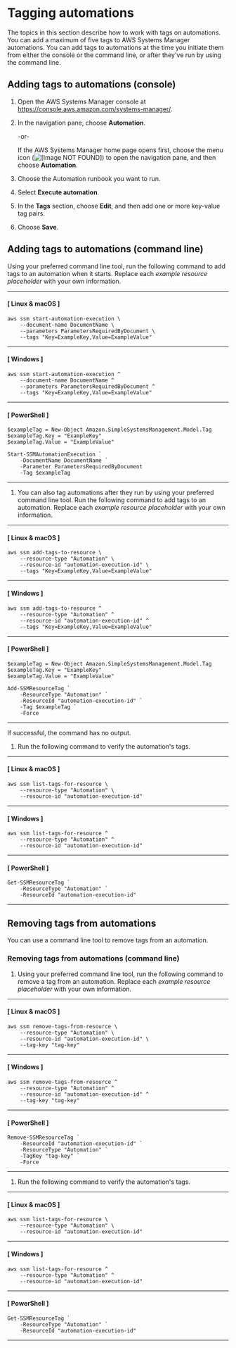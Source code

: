 # Tagging automations<a name="tagging-automations"></a>

The topics in this section describe how to work with tags on automations\. You can add a maximum of five tags to AWS Systems Manager automations\. You can add tags to automations at the time you initiate them from either the console or the command line, or after they've run by using the command line\.

## Adding tags to automations \(console\)<a name="tagging-automations-add-console"></a>

1. Open the AWS Systems Manager console at [https://console\.aws\.amazon\.com/systems\-manager/](https://console.aws.amazon.com/systems-manager/)\.

1. In the navigation pane, choose **Automation**\.

   \-or\-

   If the AWS Systems Manager home page opens first, choose the menu icon \(![\[Image NOT FOUND\]](http://docs.aws.amazon.com/systems-manager/latest/userguide/images/menu-icon-small.png)\) to open the navigation pane, and then choose **Automation**\.

1. Choose the Automation runbook you want to run\.

1. Select **Execute automation**\.

1. In the **Tags** section, choose **Edit**, and then add one or more key\-value tag pairs\.

1. Choose **Save**\.

## Adding tags to automations \(command line\)<a name="tagging-automations-add-cli"></a>

Using your preferred command line tool, run the following command to add tags to an automation when it starts\. Replace each *example resource placeholder* with your own information\.

------
#### [ Linux & macOS ]

```
aws ssm start-automation-execution \
    --document-name DocumentName \
    --parameters ParametersRequiredByDocument \
    --tags "Key=ExampleKey,Value=ExampleValue"
```

------
#### [ Windows ]

```
aws ssm start-automation-execution ^
    --document-name DocumentName ^
    --parameters ParametersRequiredByDocument ^
    --tags "Key=ExampleKey,Value=ExampleValue"
```

------
#### [ PowerShell ]

```
$exampleTag = New-Object Amazon.SimpleSystemsManagement.Model.Tag
$exampleTag.Key = "ExampleKey"
$exampleTag.Value = "ExampleValue"

Start-SSMAutomationExecution `
    -DocumentName DocumentName `
    -Parameter ParametersRequiredByDocument
    -Tag $exampleTag
```

------

1. You can also tag automations after they run by using your preferred command line tool\. Run the following command to add tags to an automation\. Replace each *example resource placeholder* with your own information\.

------
#### [ Linux & macOS ]

   ```
   aws ssm add-tags-to-resource \
       --resource-type "Automation" \
       --resource-id "automation-execution-id" \
       --tags "Key=ExampleKey,Value=ExampleValue"
   ```

------
#### [ Windows ]

   ```
   aws ssm add-tags-to-resource ^
       --resource-type "Automation" ^
       --resource-id "automation-execution-id" ^
       --tags "Key=ExampleKey,Value=ExampleValue"
   ```

------
#### [ PowerShell ]

   ```
   $exampleTag = New-Object Amazon.SimpleSystemsManagement.Model.Tag 
   $exampleTag.Key = "ExampleKey"
   $exampleTag.Value = "ExampleValue"
   
   Add-SSMResourceTag `
       -ResourceType "Automation" `
       -ResourceId "automation-execution-id" `
       -Tag $exampleTag `
       -Force
   ```

------

   If successful, the command has no output\.

1. Run the following command to verify the automation's tags\.

------
#### [ Linux & macOS ]

   ```
   aws ssm list-tags-for-resource \
       --resource-type "Automation" \
       --resource-id "automation-execution-id"
   ```

------
#### [ Windows ]

   ```
   aws ssm list-tags-for-resource ^
       --resource-type "Automation" ^
       --resource-id "automation-execution-id"
   ```

------
#### [ PowerShell ]

   ```
   Get-SSMResourceTag `
       -ResourceType "Automation" `
       -ResourceId "automation-execution-id"
   ```

------

## Removing tags from automations<a name="tagging-automations-remove"></a>

You can use a command line tool to remove tags from an automation\.

### Removing tags from automations \(command line\)<a name="tagging-automations-remove-cli"></a>

1. Using your preferred command line tool, run the following command to remove a tag from an automation\. Replace each *example resource placeholder* with your own information\.

------
#### [ Linux & macOS ]

   ```
   aws ssm remove-tags-from-resource \
       --resource-type "Automation" \
       --resource-id "automation-execution-id" \
       --tag-key "tag-key"
   ```

------
#### [ Windows ]

   ```
   aws ssm remove-tags-from-resource ^
       --resource-type "Automation" ^
       --resource-id "automation-execution-id" ^
       --tag-key "tag-key"
   ```

------
#### [ PowerShell ]

   ```
   Remove-SSMResourceTag `
       -ResourceId "automation-execution-id" `
       -ResourceType "Automation" `
       -TagKey "tag-key" `
       -Force
   ```

------

1. Run the following command to verify the automation's tags\.

------
#### [ Linux & macOS ]

   ```
   aws ssm list-tags-for-resource \
       --resource-type "Automation" \
       --resource-id "automation-execution-id"
   ```

------
#### [ Windows ]

   ```
   aws ssm list-tags-for-resource ^
       --resource-type "Automation" ^
       --resource-id "automation-execution-id"
   ```

------
#### [ PowerShell ]

   ```
   Get-SSMResourceTag `
       -ResourceType "Automation" `
       -ResourceId "automation-execution-id"
   ```

------